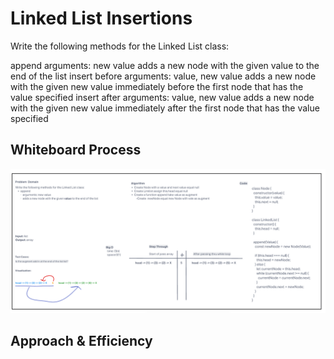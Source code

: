 # Linked List Insertions
Write the following methods for the Linked List class:

append
arguments: new value
adds a new node with the given value to the end of the list
insert before
arguments: value, new value
adds a new node with the given new value immediately before the first node that has the value specified
insert after
arguments: value, new value
adds a new node with the given new value immediately after the first node that has the value specified

## Whiteboard Process
![linked-list-insertions whiteboard](../assets/challenge-6a.png)

## Approach & Efficiency
<!-- What approach did you take? Discuss Why. What is the Big O space/time for this approach? -->
